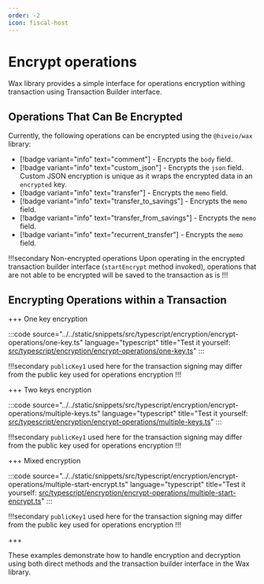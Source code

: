 ```yaml
---
order: -2
icon: fiscal-host
---
```


# Encrypt operations

Wax library provides a simple interface for operations encryption withing transaction using Transaction Builder interface.

## Operations That Can Be Encrypted

Currently, the following operations can be encrypted using the `@hiveio/wax` library:

- [!badge variant="info" text="comment"] - Encrypts the `body` field.
- [!badge variant="info" text="custom_json"] - Encrypts the `json` field. Custom JSON encryption is unique as it wraps the encrypted data in an `encrypted` key.
- [!badge variant="info" text="transfer"] - Encrypts the `memo` field.
- [!badge variant="info" text="transfer_to_savings"] - Encrypts the `memo` field.
- [!badge variant="info" text="transfer_from_savings"] - Encrypts the `memo` field.
- [!badge variant="info" text="recurrent_transfer"] - Encrypts the `memo` field.

!!!secondary Non-encrypted operations
Upon operating in the encrypted transaction builder interface (`startEncrypt` method invoked), operations that are not able to be encrypted will be saved to the transaction as is
!!!

## Encrypting Operations within a Transaction

+++ One key encryption

:::code source="../../static/snippets/src/typescript/encryption/encrypt-operations/one-key.ts" language="typescript" title="Test it yourself: [src/typescript/encryption/encrypt-operations/one-key.ts](https://stackblitz.com/github/openhive-network/wax-doc-snippets?file=src%2Ftypescript%2Fencryption%2Fencrypt-operations%2Fone-key.ts)" :::

!!!secondary
`publicKey1` used here for the transaction signing may differ from the public key used for operations encryption
!!!

+++ Two keys encryption

:::code source="../../static/snippets/src/typescript/encryption/encrypt-operations/multiple-keys.ts" language="typescript" title="Test it yourself: [src/typescript/encryption/encrypt-operations/multiple-keys.ts](https://stackblitz.com/github/openhive-network/wax-doc-snippets?file=src%2Ftypescript%2Fencryption%2Fencrypt-operations%2Fmultiple-keys.ts)" :::

!!!secondary
`publicKey1` used here for the transaction signing may differ from the public key used for operations encryption
!!!

+++ Mixed encryption

:::code source="../../static/snippets/src/typescript/encryption/encrypt-operations/multiple-start-encrypt.ts" language="typescript" title="Test it yourself: [src/typescript/encryption/encrypt-operations/multiple-start-encrypt.ts](https://stackblitz.com/github/openhive-network/wax-doc-snippets?file=src%2Ftypescript%2Fencryption%2Fencrypt-operations%2Fmultiple-start-encrypt.ts)" :::

!!!secondary
`publicKey1` used here for the transaction signing may differ from the public key used for operations encryption
!!!

+++

These examples demonstrate how to handle encryption and decryption using both direct methods and the transaction builder interface in the Wax library.
